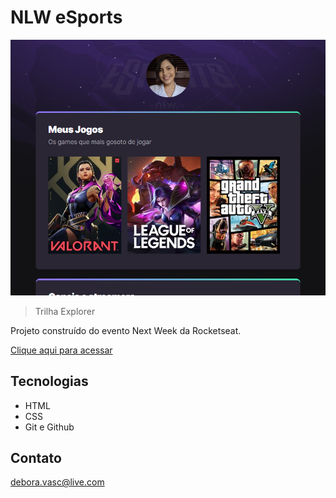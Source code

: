 # NLW eSports

![preview](./.github/preview.png)

> Trilha Explorer

Projeto construído do evento Next Week da Rocketseat.

[Clique aqui para acessar](https://deboradv.github.io/nlw)



## Tecnologias

 - HTML
 - CSS
 - Git e Github

 ## Contato

   debora.vasc@live.com